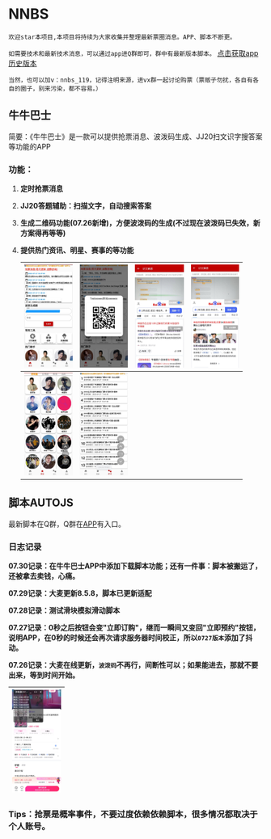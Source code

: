 # NNBS
`欢迎star本项目,本项目将持续为大家收集并整理最新票圈消息。APP、脚本不断更。`

`如需要技术和最新技术消息，可以通过app进Q群即可，群中有最新版本脚本。`
[点击获取app历史版本](https://github.com/Szymou/NNBS/releases)

`当然，也可以加v：nnbs_119，记得注明来源，进vx群一起讨论购票（票贩子勿扰，各自有各自的圈子，别来污染，都不容易。）`

## 牛牛巴士
简要：《牛牛巴士》是一款可以提供抢票消息、波泼码生成、JJ20扫文识字搜答案等功能的APP

### 功能：
1. **定时抢票消息**

2. **JJ20答题辅助：扫描文字，自动搜索答案**

3. **生成二维码功能(07.26新增)，方便波泼码的生成(不过现在波泼码已失效，新方案得再等等)**

4. **提供热门资讯、明星、赛事的等功能**

   | <img src="./img/index.jpg" alt="首页" style="zoom:20%;" /> | <img src="./img/index_prcode.jpg" alt="生成二维码" style="zoom:20%;" /> | <img src="./img/scanText1.jpg" alt="扫描" style="zoom:20%;" /> | <img src="./img/scanText2.jpg" alt="扫描" style="zoom:20%;" /> |
   | ---------------------------------------------------------- | ------------------------------------------------------------ | ------------------------------------------------------------ | ------------------------------------------------------------ |
   | <img src="./img/star.jpg" alt="明星" style="zoom:20%;" />  | <img src="./img/newsArticles.jpg" alt="资讯" style="zoom:20%;" /> |                                                              |                                                              |

   

## 脚本AUTOJS

最新脚本在Q群，Q群在[APP](https://github.com/Szymou/NNBS/releases)有入口。

### 日志记录

**07.30记录：在牛牛巴士APP中添加下载脚本功能；还有一件事：脚本被搬运了，还被拿去卖钱，心痛。**

**07.29记录：大麦更新8.5.8，脚本已更新适配**

**07.28记录：测试滑块模拟滑动脚本**

**07.27记录：0秒之后按钮会变"立即订购"，继而一瞬间又变回"立即预约"按钮，说明APP，在0秒的时候还会再次请求服务器时间校正，所以`0727版本`添加了抖动。**

**07.26记录：大麦在线更新，`波泼码`不再行，间断性可以；如果能进去，那就不要出来，等到时间开始。**

| <img src="./img/autojs0727.jpg" alt="脚本js" style="zoom:20%;" /> |
| ------------------------------------------------------------ |



### Tips：抢票是概率事件，不要过度依赖依赖脚本，很多情况都取决于个人账号。
